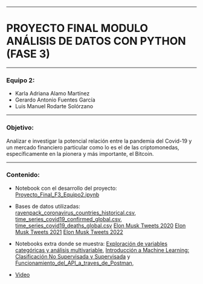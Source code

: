 -----

# PROYECTO FINAL MODULO ANÁLISIS DE DATOS CON PYTHON (FASE 3) 

-----

### Equipo 2:

* Karla Adriana Alamo Martínez
* Gerardo Antonio Fuentes García
* Luis Manuel Rodarte Solórzano

-----

### Objetivo:

Analizar e investigar la potencial relación entre la pandemia del Covid-19 y un mercado financiero particular como lo es el de las criptomonedas, específicamente en la pionera y más importante, el Bitcoin. 

-----

### Contenido:

* Notebook con el desarrollo del proyecto:  [Proyecto_Final_F3_Equipo2.ipynb](./Proyecto_Final_F3_Equipo2.ipynb)

* Bases de datos utilizadas: [ravenpack_coronavirus_countries_historical.csv](./Data/ravenpack_coronavirus_countries_historical.csv), [time_series_covid19_confirmed_global.csv](./Data/time_series_covid19_confirmed_global.csv),  
[time_series_covid19_deaths_global.csv](./Data/time_series_covid19_deaths_global.csv)
[Elon Musk Tweets 2020](./Data/elonm_twitts_2020.csv)
[Elon Musk Tweets 2021](./Data/elonm_twitts_2021.csv)
[Elon Musk Tweets 2022](./Data/elonm_twitts_2022.csv)

* Notebooks extra donde se muestra: [Exploración de variables
categóricas y análisis
multivariable](./Exploracion_de_variables_categoricas_y_analisis_multivariable.ipynb), [Introducción a Machine
Learning: Clasificación
No Supervisada y
Supervisada](./Introducci%C3%B3n_a_Machine_Learning_Clasificaci%C3%B3n_No_Supervisada_y_Supervisada.ipynb) y  [Funcionamiento_del_API_a_traves_de_Postman](./Funcionamiento_del_API_a_trav%C3%A9s_de_Postman.ipynb), 

* [Video](https://youtu.be/gqgJ7dYVZjE)
